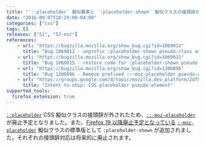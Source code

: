 ```yaml
---
title: "`::placeholder` 擬似要素と `:placeholder-shown` 擬似クラスの接頭辞が外れました"
date: "2016-09-07T18:29:00-04:00"
categories: ["css"]
tags: []
releases: ["51", "52-esr"]
references:
    - url: "https://bugzilla.mozilla.org/show_bug.cgi?id=1069012"
      title: "Bug 1069012 - unprefix :placeholder-shown pseudo-class and ::placeholder pseudo-element"
    - url: "https://bugzilla.mozilla.org/show_bug.cgi?id=1069015"
      title: "Bug 1069015 - restore code for :placeholder-shown pseudo-class"
    - url: "https://bugzilla.mozilla.org/show_bug.cgi?id=1300896"
      title: "Bug 1300896 - Remove prefixed ::-moz-placeholder pseudo-element and pseudo-class."
    - url: "https://groups.google.com/d/topic/mozilla.dev.platform/ZdfheO1AXP0/discussion"
      title: "Intent to ship: CSS placeholder pseudo-element"
supported_tools:
  firefox_extension: true
---
```

[`::placeholder`](https://developer.mozilla.org/docs/Web/CSS/::placeholder) CSS 擬似クラスの接頭辞が外されたため、[`::-moz-placeholder`](https://developer.mozilla.org/docs/Web/CSS/::-moz-placeholder) が廃止予定となりました。また、[Firefox 19 以降廃止予定となっている](https://www.fxsitecompat.dev/ja/docs/2012/moz-placeholder-pseudo-class-has-been-replaced-with-the-pseudo-element/)  [`:-moz-placeholder`](https://developer.mozilla.org/docs/Web/CSS/:-moz-placeholder) 擬似クラスの標準版として `:placeholder-shown` が追加されました。それぞれの接頭辞対応は将来的に廃止されます。
